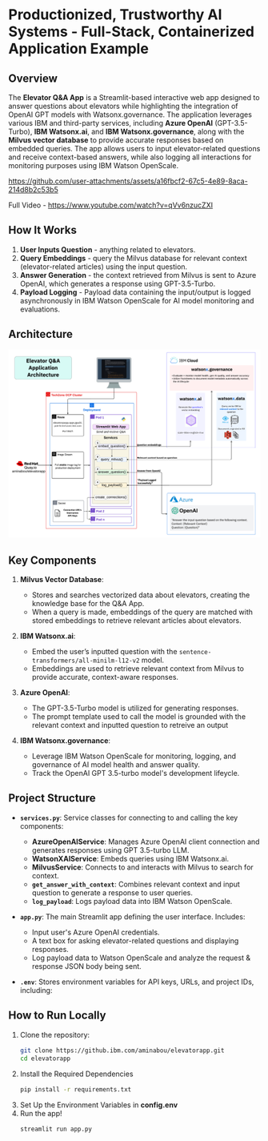 # Productionized, Trustworthy AI Systems - Full-Stack, Containerized Application Example

## Overview

The **Elevator Q&A App** is a Streamlit-based interactive web app designed to answer questions about elevators while highlighting the integration of OpenAI GPT models with Watsonx.governance. The application leverages various IBM and third-party services, including **Azure OpenAI** (GPT-3.5-Turbo), **IBM Watsonx.ai**, and **IBM Watsonx.governance**, along with the **Milvus vector database** to provide accurate responses based on embedded queries. The app allows users to input elevator-related questions and receive context-based answers, while also logging all interactions for monitoring purposes using IBM Watson OpenScale.


https://github.com/user-attachments/assets/a16fbcf2-67c5-4e89-8aca-214d8b2c53b5

Full Video - https://www.youtube.com/watch?v=qVv6nzucZXI 

## How It Works

1. **User Inputs Question** - anything related to elevators.
2. **Query Embeddings** - query the Milvus database for relevant context (elevator-related articles) using the input question.
3. **Answer Generation** - the context retrieved from Milvus is sent to Azure OpenAI, which generates a response using GPT-3.5-Turbo.
4. **Payload Logging** - Payload data containing the input/output is logged asynchronously in IBM Watson OpenScale for AI model monitoring and evaluations.

## Architecture
![Alt text](./images/architecture.png)

## Key Components

1. **Milvus Vector Database**:
    - Stores and searches vectorized data about elevators, creating the knowledge base for the Q&A App.
    - When a query is made, embeddings of the query are matched with stored embeddings to retrieve relevant articles about elevators.

2. **IBM Watsonx.ai**:
    - Embed the user’s inputted question with the `sentence-transformers/all-minilm-l12-v2` model.
    - Embeddings are used to retrieve relevant context from Milvus to provide accurate, context-aware responses.

3. **Azure OpenAI**:
    - The GPT-3.5-Turbo model is utilized for generating responses.
    - The prompt template used to call the model is grounded with the relevant context and inputted question to retreive an output

4. **IBM Watsonx.governance**:
    - Leverage IBM Watson OpenScale for monitoring, logging, and governance of AI model health and answer quality.
    - Track the OpenAI GPT 3.5-turbo model's development lifeycle.

## Project Structure

- **`services.py`**: Service classes for connecting to and calling the key components:
    - **AzureOpenAIService**: Manages Azure OpenAI client connection and generates responses using GPT 3.5-turbo LLM.
    - **WatsonXAIService**: Embeds queries using IBM Watsonx.ai.
    - **MilvusService**: Connects to and interacts with Milvus to search for context.
    - **`get_answer_with_context`**: Combines relevant context and input question to generate a response to user queries.
    - **`log_payload`**: Logs payload data into IBM Watson OpenScale.

- **`app.py`**: The main Streamlit app defining the user interface. Includes:
    - Input user's Azure OpenAI credentials.
    - A text box for asking elevator-related questions and displaying responses.
    - Log payload data to Watson OpenScale and analyze the request & response JSON body being sent.

- **`.env`**: Stores environment variables for API keys, URLs, and project IDs, including:

## How to Run Locally

1. Clone the repository:
   ```bash
   git clone https://github.ibm.com/aminabou/elevatorapp.git
   cd elevatorapp
2. Install the Required Dependencies
    ```bash
    pip install -r requirements.txt
3. Set Up the Environment Variables in **config.env**
4. Run the app!
    ```bash
    streamlit run app.py
